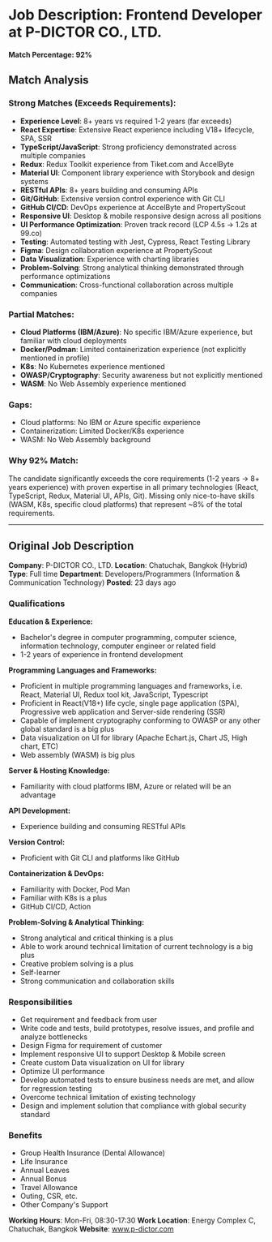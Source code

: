 # Job Description: Frontend Developer at P-DICTOR CO., LTD.

**Match Percentage: 92%**

## Match Analysis

### Strong Matches (Exceeds Requirements):
- **Experience Level**: 8+ years vs required 1-2 years (far exceeds)
- **React Expertise**: Extensive React experience including V18+ lifecycle, SPA, SSR
- **TypeScript/JavaScript**: Strong proficiency demonstrated across multiple companies
- **Redux**: Redux Toolkit experience from Tiket.com and AccelByte
- **Material UI**: Component library experience with Storybook and design systems
- **RESTful APIs**: 8+ years building and consuming APIs
- **Git/GitHub**: Extensive version control experience with Git CLI
- **GitHub CI/CD**: DevOps experience at AccelByte and PropertyScout
- **Responsive UI**: Desktop & mobile responsive design across all positions
- **UI Performance Optimization**: Proven track record (LCP 4.5s → 1.2s at 99.co)
- **Testing**: Automated testing with Jest, Cypress, React Testing Library
- **Figma**: Design collaboration experience at PropertyScout
- **Data Visualization**: Experience with charting libraries
- **Problem-Solving**: Strong analytical thinking demonstrated through performance optimizations
- **Communication**: Cross-functional collaboration across multiple companies

### Partial Matches:
- **Cloud Platforms (IBM/Azure)**: No specific IBM/Azure experience, but familiar with cloud deployments
- **Docker/Podman**: Limited containerization experience (not explicitly mentioned in profile)
- **K8s**: No Kubernetes experience mentioned
- **OWASP/Cryptography**: Security awareness but not explicitly mentioned
- **WASM**: No Web Assembly experience mentioned

### Gaps:
- Cloud platforms: No IBM or Azure specific experience
- Containerization: Limited Docker/K8s experience
- WASM: No Web Assembly background

### Why 92% Match:
The candidate significantly exceeds the core requirements (1-2 years → 8+ years experience) with proven expertise in all primary technologies (React, TypeScript, Redux, Material UI, APIs, Git). Missing only nice-to-have skills (WASM, K8s, specific cloud platforms) that represent ~8% of the total requirements.

---

## Original Job Description

**Company**: P-DICTOR CO., LTD.
**Location**: Chatuchak, Bangkok (Hybrid)
**Type**: Full time
**Department**: Developers/Programmers (Information & Communication Technology)
**Posted**: 23 days ago

### Qualifications

**Education & Experience:**
- Bachelor's degree in computer programming, computer science, information technology, computer engineer or related field
- 1-2 years of experience in frontend development

**Programming Languages and Frameworks:**
- Proficient in multiple programming languages and frameworks, i.e. React, Material UI, Redux tool kit, JavaScript, Typescript
- Proficient in React(V18+) life cycle, single page application (SPA), Progressive web application and Server-side rendering (SSR)
- Capable of implement cryptography conforming to OWASP or any other global standard is a big plus
- Data visualization on UI for library (Apache Echart.js, Chart JS, High chart, ETC)
- Web assembly (WASM) is big plus

**Server & Hosting Knowledge:**
- Familiarity with cloud platforms IBM, Azure or related will be an advantage

**API Development:**
- Experience building and consuming RESTful APIs

**Version Control:**
- Proficient with Git CLI and platforms like GitHub

**Containerization & DevOps:**
- Familiarity with Docker, Pod Man
- Familiar with K8s is a plus
- GitHub CI/CD, Action

**Problem-Solving & Analytical Thinking:**
- Strong analytical and critical thinking is a plus
- Able to work around technical limitation of current technology is a big plus
- Creative problem solving is a plus
- Self-learner
- Strong communication and collaboration skills

### Responsibilities

- Get requirement and feedback from user
- Write code and tests, build prototypes, resolve issues, and profile and analyze bottlenecks
- Design Figma for requirement of customer
- Implement responsive UI to support Desktop & Mobile screen
- Create custom Data visualization on UI for library
- Optimize UI performance
- Develop automated tests to ensure business needs are met, and allow for regression testing
- Overcome technical limitation of existing technology
- Design and implement solution that compliance with global security standard

### Benefits

- Group Health Insurance (Dental Allowance)
- Life Insurance
- Annual Leaves
- Annual Bonus
- Travel Allowance
- Outing, CSR, etc.
- Other Company's Support

**Working Hours**: Mon-Fri, 08:30-17:30
**Work Location**: Energy Complex C, Chatuchak, Bangkok
**Website**: www.p-dictor.com
